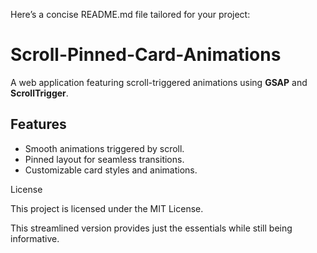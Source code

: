 Here’s a concise README.md file tailored for your project:

# Scroll-Pinned-Card-Animations

A web application featuring scroll-triggered animations using **GSAP** and **ScrollTrigger**.

## Features

- Smooth animations triggered by scroll.
- Pinned layout for seamless transitions.
- Customizable card styles and animations.




License

This project is licensed under the MIT License.

This streamlined version provides just the essentials while still being informative.
